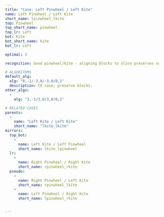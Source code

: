 ```yaml
---
title: "Case: Left Pinwheel / Left Kite"
name: Left Pinwheel / Left Kite
short_name: lpinwheel_lkite
top: Pinwheel
top_short_name: pinwheel
top_lr: Left
bot: Kite
bot_short_name: kite
bot_lr: Left

optimal: 3

recognition: Good pinwheel/kite - aligning blocks to slice preserves squareshape.

# ALGORITHMS
default_alg:
  alg: "0,-1/-3,0/-3,0/0,1"
  description: CO case; preserve blocks.
other_algs:
  -
    alg: "3,-1/3,0/3,0/0,1"

# RELATED CASES
parents:
  -
    name: "Left Kite / Left Kite"
    short_name: "lkite_lkite"
mirrors:
  top_bot:
    -
      name: Left Kite / Left Pinwheel
      short_name: lkite_lpinwheel
  lr:
    -
      name: Right Pinwheel / Right Kite
      short_name: rpinwheel_rkite
  pseudo:
    -
      name: Right Pinwheel / Left Kite
      short_name: rpinwheel_lkite
    -
      name: Left Pinwheel / Right Kite
      short_name: lpinwheel_rkite


---
```


